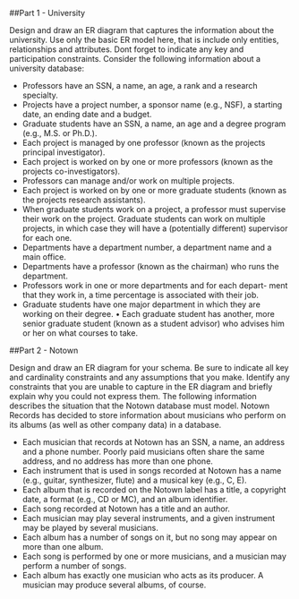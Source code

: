 ##Part 1 - University

Design and draw an ER diagram that captures the information about the university. Use only the basic ER model
here, that is include only entities, relationships and attributes. Dont forget to indicate any key and participation
constraints. Consider the following information about a university database:

* Professors have an SSN, a name, an age, a rank and a research specialty. <bar>
* Projects have a project number, a sponsor name (e.g., NSF), a starting date, an ending date and a budget.<bar>
* Graduate students have an SSN, a name, an age and a degree program (e.g., M.S. or Ph.D.).<bar>
* Each project is managed by one professor (known as the projects principal investigator).<bar>
* Each project is worked on by one or more professors (known as the projects co-investigators).<bar>
* Professors can manage and/or work on multiple projects.<bar>
* Each project is worked on by one or more graduate students (known as the projects research assistants).<bar>
* When graduate students work on a project, a professor must supervise their work on the project. Graduate students can work on multiple projects, in which case they will have a (potentially different) supervisor for each one.<bar>
* Departments have a department number, a department name and a main office.<bar>
* Departments have a professor (known as the chairman) who runs the department.<bar>
* Professors work in one or more departments and for each depart- ment that they work in, a time percentage is associated with their job.<bar>
* Graduate students have one major department in which they are working on their degree.<bar>
• Each graduate student has another, more senior graduate student (known as a student advisor) who advises him or her on what courses to take.<bar>

##Part 2 - Notown

Design and draw an ER diagram for your schema. Be sure to indicate all key and cardinality constraints and
any assumptions that you make. Identify any constraints that you are unable to capture in the ER diagram and
briefly explain why you could not express them. The following information describes the situation that the Notown
database must model. Notown Records has decided to store information about musicians who perform on its
albums (as well as other company data) in a database.<bar>

* Each musician that records at Notown has an SSN, a name, an address and a phone number. Poorly paid
musicians often share the same address, and no address has more than one phone.<bar>
* Each instrument that is used in songs recorded at Notown has a name (e.g., guitar, synthesizer, flute) and a
musical key (e.g., C, E).<bar>
* Each album that is recorded on the Notown label has a title, a copyright date, a format (e.g., CD or MC),
and an album identifier.<bar>
* Each song recorded at Notown has a title and an author.<bar>
* Each musician may play several instruments, and a given instrument may be played by several musicians.<bar>
* Each album has a number of songs on it, but no song may appear on more than one album.<bar>
* Each song is performed by one or more musicians, and a musician may perform a number of songs.<bar>
* Each album has exactly one musician who acts as its producer. A musician may produce several albums, of course.<bar>

